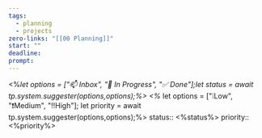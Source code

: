 ```yaml
---
tags:
  - planning
  - projects
zero-links: "[[00 Planning]]"
start: ""
deadline: 
prompt:
---
```

<%*let options = ["📫 Inbox", "📌 In Progress", "✅ Done"];let status = await tp.system.suggester(options,options);%>
<%* let options = ["❕Low", "❗Medium", "‼️High"]; let priority = await tp.system.suggester(options,options);%>
status:: <%status%>
priority:: <%priority%>
  